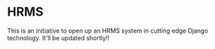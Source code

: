 # HRMS

This is an initiative to open up an HRMS system in cutting edge Django technology.
It'll be updated shortly!!